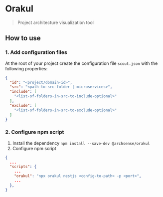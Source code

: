 # Orakul

> Project architecture visualization tool

## How to use

### 1. Add configuration files

At the root of your project create the configuration file `scout.json` with the following properties:
```json
{  
  "id": "<project/domain-id>",
  "src": "<path-to-src-folder | microservices>",
  "include": [
    "<list-of-folders-in-src-to-include-optional>"
  ],
  "exclude": [
    "<list-of-folders-in-src-to-exclude-optional>"
  ]
}
```

### 2. Configure npm script

1. Install the dependency `npm install --save-dev @archsense/orakul`
2. Configure npm script
```json
{
  ...
  "scripts": {
    ...
    "orakul": "npx orakul nestjs <config-to-path> -p <port>",
    ...
  }, 
}
```